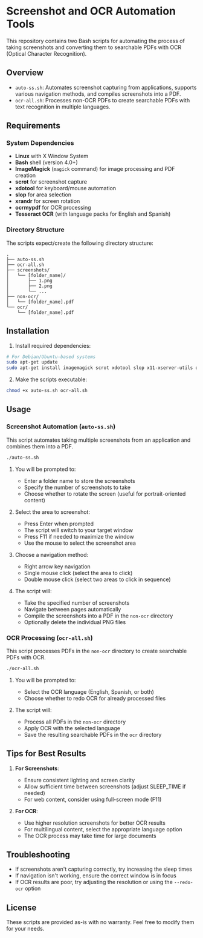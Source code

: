 # Screenshot and OCR Automation Tools

This repository contains two Bash scripts for automating the process of taking screenshots and converting them to searchable PDFs with OCR (Optical Character Recognition).

## Overview

- `auto-ss.sh`: Automates screenshot capturing from applications, supports various navigation methods, and compiles screenshots into a PDF.
- `ocr-all.sh`: Processes non-OCR PDFs to create searchable PDFs with text recognition in multiple languages.

## Requirements

### System Dependencies

- **Linux** with X Window System
- **Bash** shell (version 4.0+)
- **ImageMagick** (`magick` command) for image processing and PDF creation
- **scrot** for screenshot capture
- **xdotool** for keyboard/mouse automation
- **slop** for area selection
- **xrandr** for screen rotation
- **ocrmypdf** for OCR processing
- **Tesseract OCR** (with language packs for English and Spanish)

### Directory Structure

The scripts expect/create the following directory structure:
```
.
├── auto-ss.sh
├── ocr-all.sh
├── screenshots/
│   └── [folder_name]/
│       ├── 1.png
│       ├── 2.png
│       └── ...
├── non-ocr/
│   └── [folder_name].pdf
└── ocr/
    └── [folder_name].pdf
```

## Installation

1. Install required dependencies:

```bash
# For Debian/Ubuntu-based systems
sudo apt-get update
sudo apt-get install imagemagick scrot xdotool slop x11-xserver-utils ocrmypdf tesseract-ocr tesseract-ocr-eng tesseract-ocr-spa
```

2. Make the scripts executable:

```bash
chmod +x auto-ss.sh ocr-all.sh
```

## Usage

### Screenshot Automation (`auto-ss.sh`)

This script automates taking multiple screenshots from an application and combines them into a PDF.

```bash
./auto-ss.sh
```

1. You will be prompted to:
   - Enter a folder name to store the screenshots
   - Specify the number of screenshots to take
   - Choose whether to rotate the screen (useful for portrait-oriented content)

2. Select the area to screenshot:
   - Press Enter when prompted
   - The script will switch to your target window
   - Press F11 if needed to maximize the window
   - Use the mouse to select the screenshot area

3. Choose a navigation method:
   - Right arrow key navigation
   - Single mouse click (select the area to click)
   - Double mouse click (select two areas to click in sequence)

4. The script will:
   - Take the specified number of screenshots
   - Navigate between pages automatically
   - Compile the screenshots into a PDF in the `non-ocr` directory
   - Optionally delete the individual PNG files

### OCR Processing (`ocr-all.sh`)

This script processes PDFs in the `non-ocr` directory to create searchable PDFs with OCR.

```bash
./ocr-all.sh
```

1. You will be prompted to:
   - Select the OCR language (English, Spanish, or both)
   - Choose whether to redo OCR for already processed files

2. The script will:
   - Process all PDFs in the `non-ocr` directory
   - Apply OCR with the selected language
   - Save the resulting searchable PDFs in the `ocr` directory

## Tips for Best Results

1. **For Screenshots**:
   - Ensure consistent lighting and screen clarity
   - Allow sufficient time between screenshots (adjust SLEEP_TIME if needed)
   - For web content, consider using full-screen mode (F11)

2. **For OCR**:
   - Use higher resolution screenshots for better OCR results
   - For multilingual content, select the appropriate language option
   - The OCR process may take time for large documents

## Troubleshooting

- If screenshots aren't capturing correctly, try increasing the sleep times
- If navigation isn't working, ensure the correct window is in focus
- If OCR results are poor, try adjusting the resolution or using the `--redo-ocr` option

## License

These scripts are provided as-is with no warranty. Feel free to modify them for your needs.
